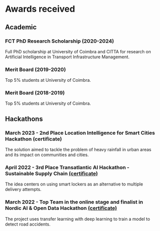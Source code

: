 # Awards received

## Academic

### FCT PhD Research Scholarship (2020-2024)

Full PhD scholarship at University of Coimbra and CITTA for research on Artificial Intelligence in Transport Infrastructure Management.

### Merit Board (2019-2020)

Top 5% students at University of Coimbra.

### Merit Board (2018-2019)

Top 5% students at University of Coimbra.

## Hackathons

### March 2023 - 2nd Place Location Intelligence for Smart Cities Hackathon (certificate)

The solution aimed to tackle the problem of heavy rainfall in urban areas and its impact on communities and cities.

### April 2022 - 3rd Place Transatlantic AI Hackathon - Sustainable Supply Chain [(certificate)](https://github.com/tamagusko/awards/blob/main/certificates/Transatlantic%20AI%20Hackathon%20%E2%80%93%20Sustainable%20Supply%20Chain%20DeepHack%20-%20Participation%20Certificate.pdf)

The idea centers on using smart lockers as an alternative to multiple delivery attempts.

### March 2022 - Top Team in the online stage and finalist in Nordic AI & Open Data Hackathon [(certificate)](https://github.com/tamagusko/awards/blob/main/certificates/nordicAIOpenData.pdf)

The project uses transfer learning with deep learning to train a model to detect road accidents.
